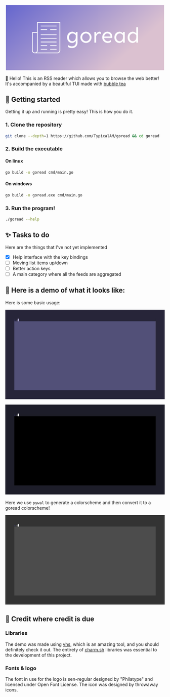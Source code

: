 <p align="center">
    <img width="500" src="assets/cover.png" />
</p>

👋 Hello! This is an RSS reader which allows you to browse the web better! It's accompanied by a beautiful TUI made with [bubble tea](https://github.com/charmbracelet/bubbletea)

## 🌃 Getting started

Getting it up and running is pretty easy! This is how you do it.

### 1. Clone the repository

```sh
git clone --depth=1 https://github.com/TypicalAM/goread && cd goread
```

### 2. Build the executable

#### On linux

```sh
go build -o goread cmd/main.go
```

#### On windows

```sh
go build -o goread.exe cmd/main.go
```

### 3. Run the program!

```sh
./goread --help
```

## ✨ Tasks to do

Here are the things that I've not yet implemented

- [X] Help interface with the key bindings
- [ ] Moving list items up/down
- [ ] Better action keys
- [ ] A main category where all the feeds are aggregated

## 📸 Here is a demo of what it looks like:

Here is some basic usage:

<p align="center">
    <img width="700" src="assets/example1.gif" />
</p>

<p align="center">
    <img width="700" src="assets/example2.gif" />
</p>

Here we use `pywal` to generate a colorscheme and then convert it to a goread colorscheme!

<p align="center">
    <img width="700" src="assets/example3.gif" />
</p>

## 💁 Credit where credit is due

### Libraries

The demo was made using [vhs](https://github.com/charmbracelet/vhs/), which is an amazing tool, and you should definitely check it out. The entirety of [charm.sh](https://charm.sh) libraries was essential to the development of this project.

### Fonts & logo

The font in use for the logo is sen-regular designed by "Philatype" and licensed under Open Font License. The icon was designed by throwaway icons.

